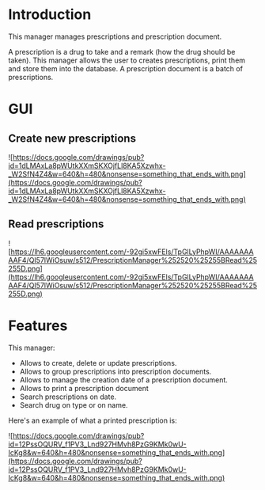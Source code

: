 # Introduction #

This manager manages prescriptions and prescription document.

A prescription is a drug to take and a remark (how the drug should be taken). This manager allows the user to creates prescriptions, print them and store them into the database. A prescription document is a batch of prescriptions.

# GUI #
## Create new prescriptions ##
![https://docs.google.com/drawings/pub?id=1dLMAxLa8pWUtkXXmSKXOjfLl8KA5Xzwhx-_W2SfN4Z4&w=640&h=480&nonsense=something_that_ends_with.png](https://docs.google.com/drawings/pub?id=1dLMAxLa8pWUtkXXmSKXOjfLl8KA5Xzwhx-_W2SfN4Z4&w=640&h=480&nonsense=something_that_ends_with.png)

## Read prescriptions ##
![https://lh6.googleusercontent.com/-92gi5xwFEls/TpGlLyPhpWI/AAAAAAAAAF4/QI57lWiOsuw/s512/PrescriptionManager%252520%25255BRead%25255D.png](https://lh6.googleusercontent.com/-92gi5xwFEls/TpGlLyPhpWI/AAAAAAAAAF4/QI57lWiOsuw/s512/PrescriptionManager%252520%25255BRead%25255D.png)

# Features #
This manager:
  * Allows to create, delete or update prescriptions.
  * Allows to group prescriptions into prescription documents.
  * Allows to manage the creation date of a prescription document.
  * Allows to print a prescription document
  * Search prescriptions on date.
  * Search drug on type or on name.

Here's an example of what a printed prescription is:

![https://docs.google.com/drawings/pub?id=12PssOQURV_f1PV3_Lnd927HMvh8PzG9KMk0wU-IcKg8&w=640&h=480&nonsense=something_that_ends_with.png](https://docs.google.com/drawings/pub?id=12PssOQURV_f1PV3_Lnd927HMvh8PzG9KMk0wU-IcKg8&w=640&h=480&nonsense=something_that_ends_with.png)